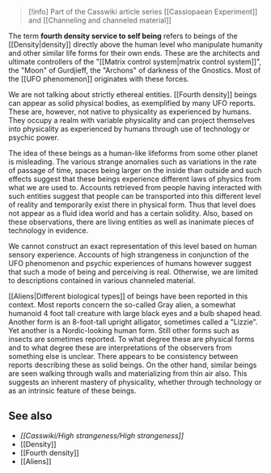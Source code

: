 
> [!info] Part of the Casswiki article series [[Cassiopaean Experiment]] and [[Channeling and channeled material]]

The term **fourth density service to self being** refers to beings of the [[Density|density]] directly above the human level who manipulate humanity and other similar life forms for their own ends. These are the architects and ultimate controllers of the "[[Matrix control system|matrix control system]]", the "Moon" of Gurdjieff, the "Archons" of darkness of the Gnostics. Most of the [[UFO phenomenon]] originates with these forces.

We are not talking about strictly ethereal entities. [[Fourth density]] beings can appear as solid physical bodies, as exemplified by many UFO reports. These are, however, not native to physicality as experienced by humans. They occupy a realm with variable physicality and can project themselves into physicality as experienced by humans through use of technology or psychic power.

The idea of these beings as a human-like lifeforms from some other planet is misleading. The various strange anomalies such as variations in the rate of passage of time, spaces being larger on the inside than outside and such effects suggest that these beings experience different laws of physics from what we are used to. Accounts retrieved from people having interacted with such entities suggest that people can be transported into this different level of reality and temporarily exist there in physical form. Thus that level does not appear as a fluid idea world and has a certain solidity. Also, based on these observations, there are living entities as well as inanimate pieces of technology in evidence.

We cannot construct an exact representation of this level based on human sensory experience. Accounts of high strangeness in conjunction of the UFO phenomenon and psychic experiences of humans however suggest that such a mode of being and perceiving is real. Otherwise, we are limited to descriptions contained in various channeled material.

[[Aliens|Different biological types]] of beings have been reported in this context. Most reports concern the so-called Gray alien, a somewhat humanoid 4 foot tall creature with large black eyes and a bulb shaped head. Another form is an 8-foot-tall upright alligator, sometimes called a "Lizzie". Yet another is a Nordic-looking human form. Still other forms such as insects are sometimes reported. To what degree these are physical forms and to what degree these are interpretations of the observers from something else is unclear. There appears to be consistency between reports describing these as solid beings. On the other hand, similar beings are seen walking through walls and materializing from thin air also. This suggests an inherent mastery of physicality, whether through technology or as an intrinsic feature of these beings.

See also
--------

*   _[[Casswiki/High strangeness/High strangeness]]_
*   [[Density]]
*   [[Fourth density]]
*   [[Aliens]]